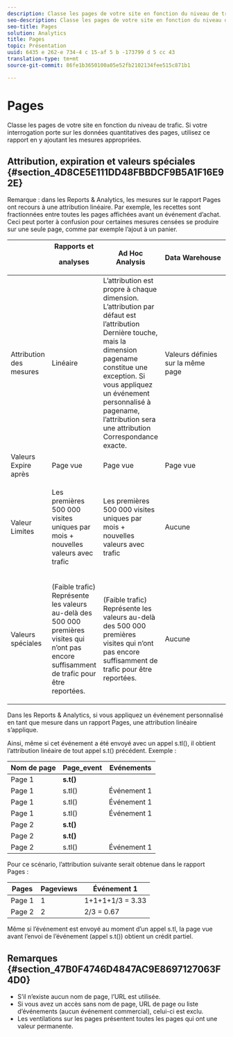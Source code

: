 ```yaml
---
description: Classe les pages de votre site en fonction du niveau de trafic. Si votre interrogation porte sur les données quantitatives des pages, utilisez ce rapport en y ajoutant les mesures appropriées.
seo-description: Classe les pages de votre site en fonction du niveau de trafic. Si votre interrogation porte sur les données quantitatives des pages, utilisez ce rapport en y ajoutant les mesures appropriées.
seo-title: Pages
solution: Analytics
title: Pages
topic: Présentation
uuid: 6435 e 262-e 734-4 c 15-af 5 b -173799 d 5 cc 43
translation-type: tm+mt
source-git-commit: 86fe1b3650100a05e52fb2102134fee515c871b1

---
```



# Pages

Classe les pages de votre site en fonction du niveau de trafic. Si votre interrogation porte sur les données quantitatives des pages, utilisez ce rapport en y ajoutant les mesures appropriées.

## Attribution, expiration et valeurs spéciales {#section_4D8CE5E111DD48FBBDCF9B5A1F16E92E}

Remarque : dans les Reports &amp; Analytics, les mesures sur le rapport Pages ont recours à une attribution linéaire. Par exemple, les recettes sont fractionnées entre toutes les pages affichées avant un événement d’achat. Ceci peut porter à confusion pour certaines mesures censées se produire sur une seule page, comme par exemple l’ajout à un panier.

<table id="table_EC7423532C7E44DE97B7FC0321585A2B"> 
 <thead> 
  <tr> 
   <th colname="col1" class="entry"> </th> 
   <th colname="col2" class="entry">Rapports et <p>analyses </p> </th> 
   <th colname="col3" class="entry"> Ad Hoc Analysis </th> 
   <th colname="col4" class="entry"> Data Warehouse </th> 
   <th colname="col5" class="entry"> Analysis Workspace </th> 
  </tr>
 </thead>
 <tbody> 
  <tr> 
   <td colname="col1"> Attribution des mesures </td> 
   <td colname="col2"> Linéaire </td> 
   <td colname="col3"> L’attribution est propre à chaque dimension. L’attribution par défaut est l’attribution Dernière touche, mais la dimension pagename constitue une exception. Si vous appliquez un événement personnalisé à pagename, l’attribution sera une attribution Correspondance exacte. </td> 
   <td colname="col4"> <p>Valeurs définies sur la même page </p> </td> 
   <td colname="col5"> <p>Valeurs définies sur la même page </p> </td> 
  </tr> 
  <tr> 
   <td colname="col1"> Valeurs Expire après </td> 
   <td colname="col2"> Page vue </td> 
   <td colname="col3"> Page vue </td> 
   <td colname="col4"> Page vue </td> 
   <td colname="col5"> Page vue </td> 
  </tr> 
  <tr> 
   <td colname="col1"> Valeur Limites </td> 
   <td colname="col2"> <p>Les premières 500 000 visites uniques par mois + nouvelles valeurs avec trafic </p> </td> 
   <td colname="col3"> <p>Les premières 500 000 visites uniques par mois + nouvelles valeurs avec trafic </p> </td> 
   <td colname="col4"> Aucune </td> 
   <td colname="col5"> <p>Les premières 500 000 visites uniques par mois + nouvelles valeurs avec trafic </p> </td> 
  </tr> 
  <tr> 
   <td colname="col1"> Valeurs spéciales </td> 
   <td colname="col2"> <p>(Faible trafic) Représente les valeurs au-delà des 500 000 premières visites qui n’ont pas encore suffisamment de trafic pour être reportées. </p> </td> 
   <td colname="col3"> <p>(Faible trafic) Représente les valeurs au-delà des 500 000 premières visites qui n’ont pas encore suffisamment de trafic pour être reportées. </p> </td> 
   <td colname="col4"> Aucune </td> 
   <td colname="col5"> <p>(Faible trafic) Représente les valeurs au-delà des 500 000 premières visites qui n’ont pas encore suffisamment de trafic pour être reportées. </p> </td> 
  </tr> 
 </tbody> 
</table>

Dans les Reports &amp; Analytics, si vous appliquez un événement personnalisé en tant que mesure dans un rapport Pages, une attribution linéaire s’applique.

Ainsi, même si cet événement a été envoyé avec un appel s.tl(), il obtient l’attribution linéaire de tout appel s.t() précédent. Exemple :

| Nom de page | Page_event | Evénements |
|---|---|---|
| Page 1 | **s.t()** |  |
| Page 1 | s.tl() | Événement 1 |
| Page 1 | s.tl() | Événement 1 |
| Page 1 | s.tl() | Événement 1 |
| Page 2 | **s.t()** |  |
| Page 2 | **s.t()** |  |
| Page 2 | s.tl() | Événement 1 |

Pour ce scénario, l’attribution suivante serait obtenue dans le rapport Pages :

| Pages | Pageviews | Événement 1 |
|---|---|---|
| Page 1 | 1 | 1+1+1+1/3 = 3.33 |
| Page 2 | 2 | 2/3 = 0.67 |

Même si l’événement est envoyé au moment d’un appel s.tl, la page vue avant l’envoi de l’événement (appel s.t()) obtient un crédit partiel.

## Remarques {#section_47B0F4746D4847AC9E8697127063F4D0}

* S’il n’existe aucun nom de page, l’URL est utilisée.
* Si vous avez un accès sans nom de page, URL de page ou liste d’événements (aucun événement commercial), celui-ci est exclu.
* Les ventilations sur les pages présentent toutes les pages qui ont une valeur permanente.

